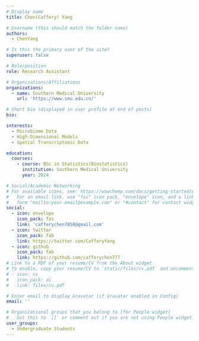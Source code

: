 ```yaml
---
# Display name
title: Chen(Caffery) Yang

# Username (this should match the folder name)
authors:
  - ChenYang

# Is this the primary user of the site?
superuser: false

# Role/position
role: Research Assistant

# Organizations/Affiliations
organizations:
  - name: Southern Medical University
    url: 'https://www.smu.edu.cn/'

# Short bio (displayed in user profile at end of posts)
bio: 

interests:
  - Microbiome Data
  - High-Dimensional Models
  - Spatial Transcriptomic Data

education:
  courses:
    - course: BSc in Statistics(Biostatistics)
      institution: Southern Medical University
      year: 2024

# Social/Academic Networking
# For available icons, see: https://wowchemy.com/docs/getting-started/page-builder/#icons
#   For an email link, use "fas" icon pack, "envelope" icon, and a link in the
#   form "mailto:your-email@example.com" or "#contact" for contact widget.
social:
  - icon: envelope
    icon_pack: fas
    link: 'cafferychen7850@gmail.com'
  - icon: twitter
    icon_pack: fab
    link: https://twitter.com/CafferyYang
  - icon: github
    icon_pack: fab
    link: https://github.com/cafferychen777
# Link to a PDF of your resume/CV from the About widget.
# To enable, copy your resume/CV to `static/files/cv.pdf` and uncomment the lines below.
# - icon: cv
#   icon_pack: ai
#   link: files/cv.pdf

# Enter email to display Gravatar (if Gravatar enabled in Config)
email: ''

# Organizational groups that you belong to (for People widget)
#   Set this to `[]` or comment out if you are not using People widget.
user_groups:
  - Undergraduate Students
---
```


